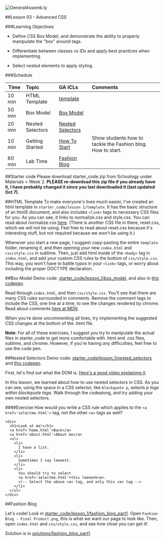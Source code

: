 ![GeneralAssemb.ly](../../img/icons/instr_agenda.png)


##Lesson 03 - Advanced CSS


###Learning Objectives

*	Define CSS Box Model, and demonstrate the ability to properly manipulate the "box" around tags.

*	Differentiate between classes vs IDs and apply best practices when implementing.

*	Select nested elements to apply styling. 


###Schedule


| Time        | Topic| GA ICLs| Comments |
| ------------- |:-------------|:-------------------|:----------------|
| 10 min | HTML Template| [template]()| |
| 50 min | Box Model| [Box Model]() |  |
| 20 min | Nested Selectors | [Nested Selectors]() |  |
| 10 min | Getting Started| [How To Start]()| Show students how to tackle the Fashion blog. How to start. |
| 60 min | Lab Time| [Fashion Blog ]()|  |


##Starter code
Please download starter_code.zip from Schoology under Materials > Week 2. **PLEASE re-download this zip file if you already have it, I have probably changed it since you last downloaded it (last updated Oct 7).**

##HTML Template
To make everyone's lives much easier, I've created an html template in `starter_code/lesson 1/template`. It has the basic structure of an html5 document, and also includes `<link>` tags to necessary CSS files for you. As you can see, it links to normalize.css and style.css. You can read about normalize.css [here](http://nicolasgallagher.com/about-normalize-css/). (There is another CSS file in there, reset.css, which we will not be using. Feel free to read about reset.css because it's interesting stuff, but not required because we won't be using it.)

Whenever you start a new page, I suggest copy-pasting the entire `template` folder, renaming it, and then opening your new `index.html` and `css/style.css` in sublime. Then, just add html inside of the `<body>` tag in `index.html`, and add your custom CSS rules to the bottom of `css/style.css`. This way, you won't have to battle typos in your `<link>` tags, or worry about including the proper DOCTYPE declaration.

##Box Model
Demo code: [starter_code/lesson_1/box_model](starter_code/lesson_1/box_model), and also in
[this codepen](http://codepen.io/nevan/pen/vtorn).

Read through `index.html`, and then `css/style.css`. You'll see that there are many CSS rules surrounded in comments. Remove the comment tags to include the CSS, one line at a time, to see the changes rendered by chrome. Read about comments [here at MDN](https://developer.mozilla.org/en-US/docs/Web/CSS/Comments). 

When you're done uncommenting all lines, try implementing the suggested CSS changes at the bottom of the .html file.

**Note:** For all of these exercises, I suggest you try to manipulate the actual files in starter_code to get more comfortable with .html and .css files, sublime, and chrome. However, if you're having any difficulties, feel free to use the code pen.
 

##Nested Selectors
Demo code: [starter_code/lesson_1/nested_selectors](starter_code/lesson_1/nested_selectors) and [this codepen](http://codepen.io/nevan/pen/gFAfh).

First, let's find out what the DOM is. [Here's a good video explaining it](http://www.lynda.com/HTML-tutorials/What-Document-Object-Model-DOM/122462/137616-4.html).

In this lesson, we learned about how to use nested selectors in CSS. As you can see, using the space in a CSS selector, like `blockquote p`, selects *p tags within blockquote tags*. Walk through the codealong, and try adding your own nested selectors. 
 

####Exercise
How would you write a CSS rule which applies to the `<a href='selectme.html'>` tag, not the other `<a>` tags as well?

    <div>
      <h1>Look at me!</h1>
      <a href='home.html'>Back</a>
      <a href='about.html'>About me</a>
      <ul>
        <li>
          I have a list.
        </li>
        <li>
          Sometimes I say leeeest.
        </li>
        <li>
          You should try to select
          <a href='selectme.html'>this leeeenk<a>. 
          <!-- Select the above <a> tag, and only this <a> tag -->
        </li>
      </ul>
    </div>
          



##Fashion Blog

Let's code! Look in [starter_code/lesson_1/fashion_blog_part1](starter_code/lesson_1/fashion_blog_part1). Open `Fashion Blog - Final Product.png`, this is what we want our page to look like. Then, open `index.html` and `css/style.css`, and see how close you can get it!

Solution is in [solutions/fashion_blog_part1](solutions/fashion_blog_part1).